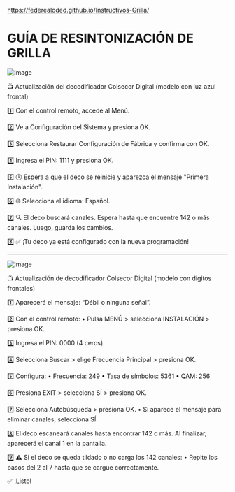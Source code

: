 https://federealoded.github.io/Instructivos-Grilla/

# GUÍA DE RESINTONIZACIÓN DE GRILLA

![image](https://github.com/user-attachments/assets/4ed1c7cf-fc87-4a27-829c-ff99771edc5f)

📺 Actualización del decodificador Colsecor Digital (modelo con luz azul frontal)

1️⃣ Con el control remoto, accede al Menú.

2️⃣ Ve a Configuración del Sistema y presiona OK.

3️⃣ Selecciona Restaurar Configuración de Fábrica y confirma con OK.

4️⃣ Ingresa el PIN: 1111 y presiona OK.

5️⃣ 🕒 Espera a que el deco se reinicie y aparezca el mensaje "Primera Instalación".

6️⃣ 🌐 Selecciona el idioma: Español.

7️⃣ 🔍 El deco buscará canales. Espera hasta que encuentre 142 o más canales. Luego, guarda los cambios.

8️⃣ ✅ ¡Tu deco ya está configurado con la nueva programación!


---------------------------------------------------------------------------------------------------
![image](https://github.com/user-attachments/assets/56f3e62b-03d3-40f7-9c4e-c4bf07c30ec0)


📺 Actualización de decodificador Colsecor Digital (modelo con digitos frontales)

1️⃣ Aparecerá el mensaje: “Débil o ninguna señal”.

2️⃣ Con el control remoto:
	•	Pulsa MENÚ > selecciona INSTALACIÓN > presiona OK.
 
3️⃣ Ingresa el PIN: 0000 (4 ceros).

4️⃣ Selecciona Buscar > elige Frecuencia Principal > presiona OK.

5️⃣ Configura:
	•	Frecuencia: 249
	•	Tasa de símbolos: 5361
	•	QAM: 256
 
6️⃣ Presiona EXIT > selecciona SÍ > presiona OK.

7️⃣ Selecciona Autobúsqueda > presiona OK.
	•	Si aparece el mensaje para eliminar canales, selecciona SÍ.
 
8️⃣ El deco escaneará canales hasta encontrar 142 o más. Al finalizar, aparecerá el canal 1 en la pantalla.

9️⃣ ⚠️ Si el deco se queda tildado o no carga los 142 canales:
	•	Repite los pasos del 2 al 7 hasta que se cargue correctamente.

✅ ¡Listo!

